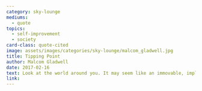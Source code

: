 ```yaml
---
category: sky-lounge
mediums:
  - quote
topics:
  - self-improvement
  - society
card-class: quote-cited
image: assets/images/categories/sky-lounge/malcom_gladwell.jpg
title: Tipping Point
author: Malcom Gladwell
date: 2017-02-16
text: Look at the world around you. It may seem like an immovable, implacable place. It is not. With just the right push - in just the right place - it can be tipped.
link:
---
```

